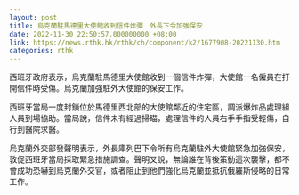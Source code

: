 ```yaml
---
layout: post
title: 烏克蘭駐馬德里大使館收到信件炸彈　外長下令加強保安
date: 2022-11-30 22:50:57.000000000 +08:00
link: https://news.rthk.hk/rthk/ch/component/k2/1677908-20221130.htm
categories: rthk
---
```


西班牙政府表示，烏克蘭駐馬德里大使館收到一個信件炸彈，大使館一名僱員在打開信件時受傷。烏克蘭加強駐外大使館的保安工作。

西班牙當局一度封鎖位於馬德里西北部的大使館鄰近的住宅區，調派爆炸品處理組人員到場協助。當局說，信件未有經過掃瞄，處理信件的人員右手手指受輕傷，自行到醫院求醫。

烏克蘭外交部發聲明表示，外長庫列巴下令所有烏克蘭駐外大使館緊急加強保安，敦促西班牙當局採取緊急措施調查。聲明又說，無論誰在背後策動這次襲擊，都不會成功恐嚇到烏克蘭外交官，或者阻止到他們強化烏克蘭並抵抗俄羅斯侵略的日常工作。
